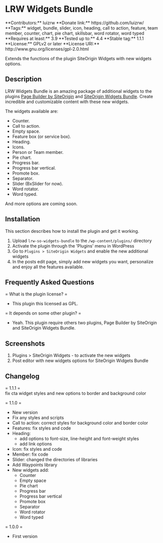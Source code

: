 <h1>LRW Widgets Bundle</h1>  
**Contributors:** luizrw  
**Donate link:** https://github.com/luizrw/  
**Tags:** widget, bundle, slider, icon, heading, call to action, feature, team member, counter, chart, pie chart, skillsbar, word rotator, word typed  
**Requires at least:** 3.9  
**Tested up to:** 4.4  
**Stable tag:** 1.1.1  
**License:** GPLv2 or later  
**License URI:** http://www.gnu.org/licenses/gpl-2.0.html  

Extends the functions of the plugin SiteOrigin Widgets with new widgets options.

<h2>Description</h2>

LRW Widgets Bundle is an amazing package of additional widgets to the plugins [Page Builder by SiteOrigin](https://wordpress.org/plugins/siteorigin-panels/) and [SiteOrigin Widgets Bundle](http://siteorigin.com/page-builder/). Create incredible and customizable content with these new widgets.

The widgets available are:

* Counter.
* Call to action.
* Empty space.
* Feature box (or service box).
* Heading.
* Icons.
* Person or Team member.
* Pie chart.
* Progress bar.
* Progress bar vertical.
* Promote box.
* Separator.
* Slider (BxSlider for now).
* Word rotator.
* Word typed.

And more options are coming soon.

<h2>Installation</h2>

This section describes how to install the plugin and get it working.

1. Upload `lrw-so-widgets-bundle` to the `/wp-content/plugins/` directory
2. Activate the plugin through the 'Plugins' menu in WordPress
3. Go to `Plugins > SiteOrigin Widgets` and enable the new additional widgets
4. In the posts edit page, simply add new widgets you want, personalize and enjoy all the features available.

<h2>Frequently Asked Questions</h2>

= What is the plugin license? =
* This plugin this licensed as GPL.

= It depends on some other plugin? =
* Yeah. This plugin require others two plugins, Page Builder by SiteOrigin and SiteOrigin Widgets Bundle.

<h2>Screenshots</h2>

1. Plugins > SiteOrigin Widgets - to activate the new widgets
2. Post editor with new widgets options for SiteOrigin Widgets Bundle

<h2>Changelog</h2>

= 1.1.1 =  
fix cta widget styles and new options to border and background color

= 1.1.0 =
* New version
* Fix any styles and scripts
* Call to action: correct styles for background color and border color
* Features: fix styles and code
* Heading:
	* add options to font-size, line-height and font-weight styles
	* add link options
* Icon: fix styles and code
* Member: fix code
* Slider: changed the directories of libraries
* Add Waypoints library
* New widgets add:
	* Counter
	* Empty space
	* Pie chart
	* Progress bar
	* Progress bar vertical
	* Promote box
	* Separator
	* Word rotator
	* Word typed

= 1.0.0 =
* First version
